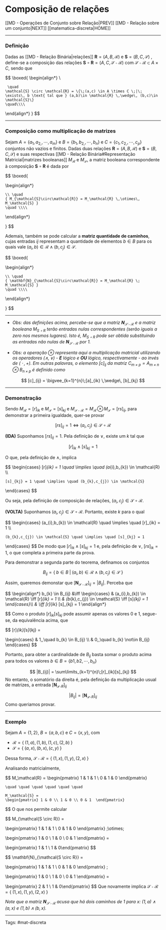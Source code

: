 # Composição de relações

[[MD - Operações de Conjunto sobre Relação|PREV]]	[[MD - Relação sobre um conjunto|NEXT]]	[[matematica-discreta|HOME]]

---

### Definição

Dadas as [[MD - Relação Binária|relações]] $\mathbf{R}=(A,B,\mathcal{R})$ e $\mathbf{S}=(B,C,\mathcal{S})$ , define-se a composição das relações $\mathbf{S} \circ \mathbf{R} = (A,C,\mathcal{S} \circ \mathcal{R})$ com $\mathcal{S}\circ \mathcal{R} \subset A \times C$, sendo que

$$
\boxed{
\begin{align*} \\

	 \quad
	\mathcal{S} \circ \mathcal{R} = \{\;(a,c) \in A \times C \;|\; \exists\, b \text{ tal que } (a,b)\in \mathcal{R} \,\wedge\, (b,c)\in \mathcal{S}\} 
	\quad\\\\

\end{align*}
}
$$

---

### Composição como multiplicação de matrizes

Sejam $A = \{a_{1}, a_{2,},\cdots,a_{m}\}$ e $B = \{b_{1}, b_{2,},\cdots,b_{n}\}$ e $C = \{c_{1}, c_{2,},\cdots,c_{p}\}$ conjuntos não vazios e finitos. Dadas duas relações $\mathbf{R}=(A,B,\mathcal{R})$ e $\mathbf{S}=(B,C,\mathcal{S})$ e suas respectivas [[MD - Relação Binária#Representação Matricial|matrizes booleanas]] $M_{\mathcal{R}}$ e $M_\mathcal{S}$, a matriz booleana correspondente à composição $\mathbf{S}\circ \mathbf{R}$ é dada por

$$
\boxed{

\begin{align*}

	\\ \quad
	{ M_{\mathcal{S}\circ\mathcal{R}} = M_\mathcal{R} \,\otimes\, M_\mathcal{S} }
	\quad \\\\

\end{align*}

}
$$

Ademais, também se pode calcular a **matriz quantidade de caminhos**, cujas entradas $ij$ representam a quantidade de elementos  $b \in B$ para os quais vale $(a_{i},b)\in \mathcal{R} \wedge (b,c_{j})\in \mathcal{S}$.

$$
\boxed{

\begin{align*}

	\\ \quad
	{ \mathbf{N}_{\mathcal{S}\circ\mathcal{R}} = M_\mathcal{R} \; M_\mathcal{S} }
	\quad \\\\

\end{align*}

}
$$

---

- *Obs: das definições acima, percebe-se que a matriz $\mathbf{N}_\mathcal{S\circ R}$ e a matriz booleana $M_{S\circ R}$ terão entradas nulas correspondentes (serão iguais a zero nos mesmos lugares). Isto é, $M_{S\circ R}$ pode ser obtida substituindo as entradas não nulas de $\mathbf{N}_\mathcal{S\circ R}$ por $1$.*

- *Obs: a operação $\otimes$ representa aqui a multiplicação matricial utilizando os operadores $(\wedge,\vee)$ - **E** lógico e **OU** lógico, respectivamente - ao invés de $(\;\cdot\;,+)$. Em outras palavras, o elemento $[c]_{ij}$ da matriz $C_{m \times p} = A_{m \times n} \otimes B_{n \times p}$ é definido como*

$$
[c]_{ij} = \bigvee_{k=1}^{n}\;[a]_{ik} \,\wedge\, [b]_{kj} 
$$

---

### **Demonstração**

Sendo $M_\mathcal{R} = [r]_{ik}$ e $M_\mathcal{S} = [s]_{kj}$ e $M_{\mathcal{S}\circ\mathcal{R}} = M_\mathcal{R} \,\otimes\, M_\mathcal{S} = [rs]_{ij}$, para demonstrar a primeira igualdade, quer-se provar 

$$ [rs]_{ij} = 1 \iff (a_i,c_{j}) \in \mathcal{S\circ R} $$

**(IDA)** Suponhamos $[rs]_{ij} = 1$. Pela definição de $\vee$, existe um $k$ tal que

$$ [r]_{ik} \wedge [s]_{kj} = 1 $$

O que, pela definição de $\wedge$, implica

$$
\begin{cases}
	[r]_{ik} = 1 \quad \implies \quad (a_{i},b_{k}) \in \mathcal{R} \\\\
	
	[s]_{kj} = 1 \quad \implies \quad (b_{k},c_{j}) \in \mathcal{S}
\end{cases}
$$

Ou seja, pela definição de composição de relações, $(a_{i},c_{j}) \in \mathcal{S \circ R}$.

**(VOLTA)** Suponhamos $(a_{i},c_{j}) \in \mathcal{S\circ R}$. Portanto, existe $k$ para o qual

$$
\begin{cases}
	(a_{i},b_{k}) \in \mathcal{R} \quad \implies \quad [r]_{ik} = 1 \\\\
	
	(b_{k},c_{j}) \in \mathcal{S} \quad \implies \quad [s]_{kj} = 1
\end{cases}
$$
De modo que $[r]_{ik} \wedge [s]_{kj} = 1$ e, pela definição de $\vee$, $[rs]_{ik} = 1$, o que completa a primeira parte da prova.

Para demonstrar a segunda parte do teorema, definamos os conjuntos

$$ B_{ij} = \{ \; b \in B \; | \; (a_i,b)\in \mathcal{R} \; \wedge \; (b,c_{j}) \in \mathcal{S}\;\} $$

Assim, queremos demonstar que $[\mathbf{N}_{\mathcal{S\circ R}}]_{ij} = |B_{ij}|$. Perceba que

$$
\begin{align*}
	b_{k} \in B_{ij} &\iff 
	\begin{cases}
		& (a_{i},b_{k}) \in \mathcal{R} \iff [r]_{ik} = 1 \\\\
		& (b_{k},c_{j}) \in \mathcal{S} \iff [s]_{kj} = 1
	\end{cases}\\\\
	& \iff [r]_{ik} [s]_{kj} = 1
\end{align*}

$$
Como o produto $[r]_{ik}[s]_{kj}$ pode assumir apenas os valores $0$ e $1$, segue-se, da equivalência acima, que

$$
[r]_{ik}[s]_{kj} = 

\begin{cases}
	& 1\,,\quad b_{k} \in B_{ij}    \\\\
	& 0\,,\quad b_{k} \not\in B_{ij}
\end{cases}
$$

Portanto, para obter a cardinalidade de $B_{ij}$ basta somar o produto acima para todos os valores $b \in B = \{b1,b2,\cdots,b_n\}$

$$
|B_{ij}| = \sum\limits_{k=1}^{n}\;[r]_{ik}[s]_{kj}
$$
No entanto, o  somatório da direita é, pela definição da multiplicação usual de matrizes, a entrada $[\mathbf{N}_{\mathcal{S \circ} R}]_{ij}$

$$|B_{ij}| = [\mathbf{N}_{\mathcal{S \circ} R}]_{ij}$$
Como queriamos provar.

---

### **Exemplo**

Sejam $A=\{1,2\}$, $B = \{a,b,c\}$ e $C=\{x,y\}$, com 

- $\mathcal{R} = \{\;(1,a),(1,b),(1,c),(2,b)\;\}$
- $\mathcal{S} = \{\;(a,x),(b,x),(c,y)\;\}$ 

Dessa forma, $\mathcal{S \circ R} = \{\;(1,x),(1,y),(2,x)\;\}$

Analisando matricialmente,

$$
	M_\mathcal{R} =
	\begin{pmatrix} 1 & 1 & 1 \\ 0 & 1 & 0 \end{pmatrix}

	\quad \quad \quad \quad \quad \quad 

	M_\mathcal{S} = 
	\begin{pmatrix} 1 & 0 \\ 1 & 0 \\ 0 & 1  \end{pmatrix}
$$
O que nos permite calcular

$$
M_{\mathcal{S \circ R}} = 

\begin{pmatrix} 1 & 1 & 1 \\ 0 & 1 & 0 \end{pmatrix} \;\otimes\;

\begin{pmatrix} 1 & 0 \\ 1 & 0 \\ 0 & 1  \end{pmatrix} = 

\begin{pmatrix} 1 & 1 \\ 1 & 0\end{pmatrix}
$$

$$
\mathbf{N}_{\mathcal{S \circ R}} = 

\begin{pmatrix} 1 & 1 & 1 \\ 0 & 1 & 0 \end{pmatrix} \;

\begin{pmatrix} 1 & 0 \\ 1 & 0 \\ 0 & 1  \end{pmatrix} = 

\begin{pmatrix} 2 & 1 \\ 1 & 0\end{pmatrix}
$$
Que novamente implica $\mathcal{S \circ R} = \{\;(1,x),(1,y),(2,x)\;\}$

*Note  que a matriz $\mathbf{N}_{\mathcal{S \circ R}}$ acusa que há dois caminhos de $1$ para $x$: $(1,a) \wedge (a,x)$ e $(1,b) \wedge (b,x)$.*

---

Tags: #mat-discreta   